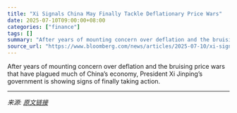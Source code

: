 ```yaml
---
title: "Xi Signals China May Finally Tackle Deflationary Price Wars"
date: 2025-07-10T09:00:00+08:00
categories: ["finance"]
tags: []
summary: "After years of mounting concern over deflation and the bruising price wars that have plagued much of China’s economy, President Xi Jinping’s government is showing signs of finally taking action."
source_url: "https://www.bloomberg.com/news/articles/2025-07-10/xi-signals-china-may-finally-move-to-end-deflationary-price-wars"
---
```


After years of mounting concern over deflation and the bruising price wars that have plagued much of China’s economy, President Xi Jinping’s government is showing signs of finally taking action.

---

*来源: [原文链接](https://www.bloomberg.com/news/articles/2025-07-10/xi-signals-china-may-finally-move-to-end-deflationary-price-wars)*
